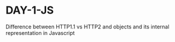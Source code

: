 # DAY-1-JS
Difference between HTTP1.1 vs HTTP2 and  objects and its internal representation in Javascript
